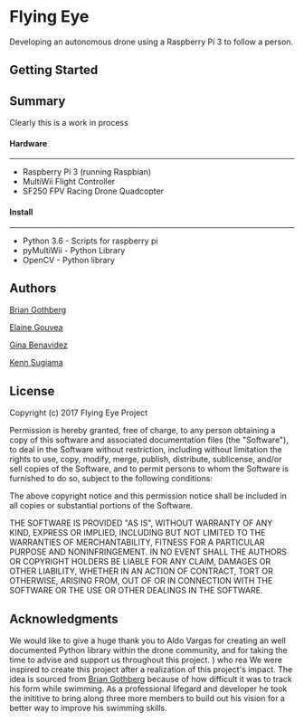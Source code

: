 # Flying Eye
Developing an autonomous drone using a Raspberry Pi 3 to follow a person.

## Getting Started

## Summary
Clearly this is a work in process

#### Hardware
---------------------
* Raspberry Pi 3 (running Raspbian)
* MultiWii Flight Controller
* SF250 FPV Racing Drone Quadcopter

#### Install
---------------------
* Python 3.6 - Scripts for raspberry pi
* pyMultiWii - Python Library
* OpenCV - Python library

## Authors

[Brian Gothberg](https://github.com/brn-gthbrg)

[Elaine Gouvea](https://github.com/elaineGouvea)

[Gina Benavidez](https://github.com/gbenavid)

[Kenn Sugiama](https://github.com/KennSugiyama)

## License
Copyright (c) 2017 Flying Eye Project

Permission is hereby granted, free of charge, to any person obtaining a copy
of this software and associated documentation files (the "Software"), to deal
in the Software without restriction, including without limitation the rights
to use, copy, modify, merge, publish, distribute, sublicense, and/or sell
copies of the Software, and to permit persons to whom the Software is
furnished to do so, subject to the following conditions:

The above copyright notice and this permission notice shall be included in all
copies or substantial portions of the Software.

THE SOFTWARE IS PROVIDED "AS IS", WITHOUT WARRANTY OF ANY KIND, EXPRESS OR
IMPLIED, INCLUDING BUT NOT LIMITED TO THE WARRANTIES OF MERCHANTABILITY,
FITNESS FOR A PARTICULAR PURPOSE AND NONINFRINGEMENT. IN NO EVENT SHALL THE
AUTHORS OR COPYRIGHT HOLDERS BE LIABLE FOR ANY CLAIM, DAMAGES OR OTHER
LIABILITY, WHETHER IN AN ACTION OF CONTRACT, TORT OR OTHERWISE, ARISING FROM,
OUT OF OR IN CONNECTION WITH THE SOFTWARE OR THE USE OR OTHER DEALINGS IN THE
SOFTWARE.

## Acknowledgments
We would like to give a huge thank you to Aldo Vargas for creating an well documented Python library within the drone community, and for taking the time to advise and support us throughout this project. 
) who rea
We were inspired to create this project after a realization of this project's impact. The idea is sourced from [Brian Gothberg](https://github.com/brn-gthbrg) because of how difficult it was to track his form while swimming. As a professional lifegard and developer he took the inititive to bring along three more members to build out his vision for a better way to improve his swimming skills.
